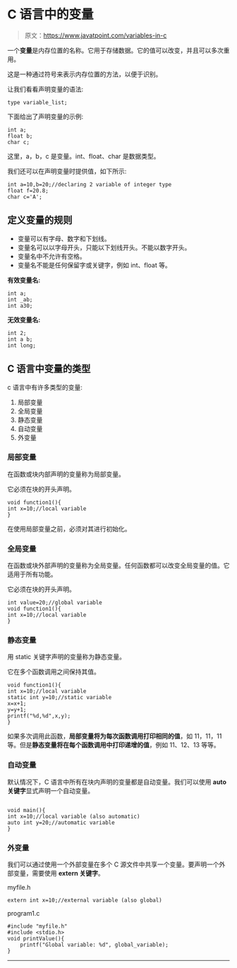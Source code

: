 # C 语言中的变量

> 原文：<https://www.javatpoint.com/variables-in-c>

一个**变量**是内存位置的名称。它用于存储数据。它的值可以改变，并且可以多次重用。

这是一种通过符号来表示内存位置的方法，以便于识别。

让我们看看声明变量的语法:

```
type variable_list;

```

下面给出了声明变量的示例:

```
int a;
float b;
char c;

```

这里，a，b，c 是变量。int、float、char 是数据类型。

我们还可以在声明变量时提供值，如下所示:

```
int a=10,b=20;//declaring 2 variable of integer type
float f=20.8;
char c='A';

```

## 定义变量的规则

*   变量可以有字母、数字和下划线。
*   变量名可以以字母开头，只能以下划线开头。不能以数字开头。
*   变量名中不允许有空格。
*   变量名不能是任何保留字或关键字，例如 int、float 等。

**有效变量名:**

```
int a;
int _ab;
int a30;

```

**无效变量名:**

```
int 2;
int a b;
int long;

```

## C 语言中变量的类型

c 语言中有许多类型的变量:

1.  局部变量
2.  全局变量
3.  静态变量
4.  自动变量
5.  外变量

### 局部变量

在函数或块内部声明的变量称为局部变量。

它必须在块的开头声明。

```
void function1(){
int x=10;//local variable
}

```

在使用局部变量之前，必须对其进行初始化。

### 全局变量

在函数或块外部声明的变量称为全局变量。任何函数都可以改变全局变量的值。它适用于所有功能。

它必须在块的开头声明。

```
int value=20;//global variable
void function1(){
int x=10;//local variable
}

```

### 静态变量

用 static 关键字声明的变量称为静态变量。

它在多个函数调用之间保持其值。

```
void function1(){
int x=10;//local variable
static int y=10;//static variable
x=x+1;
y=y+1;
printf("%d,%d",x,y);
}

```

如果多次调用此函数，**局部变量将为每次函数调用打印相同的值**，如 11，11，11 等。但是**静态变量将在每个函数调用中打印递增的值**，例如 11、12、13 等等。

### 自动变量

默认情况下，C 语言中所有在块内声明的变量都是自动变量。我们可以使用 **auto 关键字**显式声明一个自动变量。

```

void main(){
int x=10;//local variable (also automatic)
auto int y=20;//automatic variable
}

```

### 外变量

我们可以通过使用一个外部变量在多个 C 源文件中共享一个变量。要声明一个外部变量，需要使用 **extern 关键字**。

myfile.h

```
extern int x=10;//external variable (also global)

```

program1.c

```
#include "myfile.h"
#include <stdio.h>
void printValue(){
    printf("Global variable: %d", global_variable);
}

```

* * *